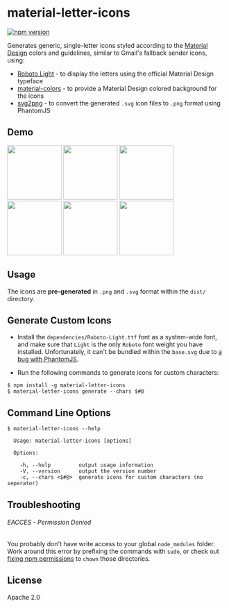 # material-letter-icons

[![npm version](https://badge.fury.io/js/material-letter-icons.svg)](https://badge.fury.io/js/material-letter-icons)

Generates generic, single-letter icons styled according to the [Material Design](https://www.google.com/design/spec/material-design/introduction.html) colors and guidelines, similar to Gmail's fallback sender icons, using:

* [Roboto Light](https://www.google.com/fonts/specimen/Roboto) - to display the letters using the official Material Design typeface
* [material-colors](https://www.npmjs.com/package/material-colors) - to provide a Material Design colored background for the icons
* [svg2png](https://www.npmjs.com/package/svg2png) - to convert the generated `.svg` icon files to `.png` format using PhantomJS

## Demo
<img src="https://raw.github.com/eladnava/material-letter-icons/master/dist/png/A.png" width="125" /> <img src="https://raw.github.com/eladnava/material-letter-icons/master/dist/png/H.png" width="125" /> <img src="https://raw.github.com/eladnava/material-letter-icons/master/dist/png/L.png" width="125" /> <img src="https://raw.github.com/eladnava/material-letter-icons/master/dist/png/M.png" width="125" /> <img src="https://raw.github.com/eladnava/material-letter-icons/master/dist/png/R.png" width="125" /> <img src="https://raw.github.com/eladnava/material-letter-icons/master/dist/png/X.png" width="125" />

## Usage

The icons are **pre-generated** in `.png` and `.svg` format within the `dist/` directory.

## Generate Custom Icons

* Install the `dependencies/Roboto-Light.ttf` font as a system-wide font, and make sure that `Light` is the only `Roboto` font weight you have installed. Unfortunately, it can't be bundled within the `base.svg` due to [a bug with PhantomJS](https://github.com/domenic/svg2png/issues/39).

* Run the following commands to generate icons for custom characters:

```shell
$ npm install -g material-letter-icons
$ material-letter-icons generate --chars $#@
```

## Command Line Options
```shell
$ material-letter-icons --help

  Usage: material-letter-icons [options]

  Options:

    -h, --help         output usage information
    -V, --version      output the version number
    -c, --chars <$#@>  generate icons for custom characters (no seperator)
```

## Troubleshooting

###### EACCES - Permission Denied

You probably don't have write access to your global `node_modules` folder. Work around this error by prefixing the commands with `sudo`, or check out [fixing npm permissions](https://docs.npmjs.com/getting-started/fixing-npm-permissions) to `chown` those directories. 

## License
Apache 2.0
